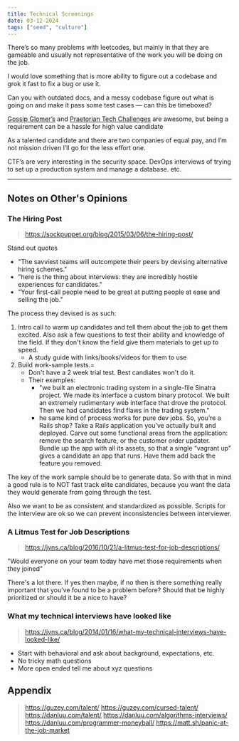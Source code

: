 ```yaml
---
title: Technical Screenings
date: 03-12-2024
tags: ["seed", "culture"]
---
```



There’s so many problems with leetcodes, but mainly in that they are gameable
and usually not representative of the work you will be doing on the job. 

I would love something that is more ability to figure out a codebase and grok it
fast to fix a bug or use it. 

Can you with outdated docs, and a messy codebase figure out what is going on and
make it pass some test cases — can this be timeboxed? 

[Gossip Glomer’s](https://fly.io/dist-sys/) and [Praetorian Tech
Challenges](https://www.praetorian.com/challenges/) are awesome, but being a
requirement can be a hassle for high value candidate

As a talented candidate and there are two companies of equal pay, and I’m not
mission driven I’ll go for the less effort one. 

CTF’s are very interesting in the security space. DevOps interviews of trying to
set up a production system and manage a database. etc.

---
## Notes on Other's Opinions

### The Hiring Post

> https://sockpuppet.org/blog/2015/03/06/the-hiring-post/

Stand out quotes

- "The savviest teams will outcompete their peers by devising alternative hiring schemes."
- "here is the thing about interviews: they are incredibly hostile experiences for candidates."
- "Your first-call people need to be great at putting people at ease and selling the job."

The process they devised is as such:

1. Intro call to warm up candidates and tell them about the job to get them
   excited. Also ask a few questions to test their ability and knowledge of the
   field. If they don't know the field give them materials to get up to speed. 
   - A study guide with links/books/videos for them to use
2. Build work-sample tests.=
    - Don't have a 2 week trial test. Best candiates won't do it.
    - Their examples:
        - "we built an electronic trading system in a single-file Sinatra
        project. We made its interface a custom binary protocol. We built an
        extremely rudimentary web interface that drove the protocol. Then we had
        candidates find flaws in the trading system."
        - he same kind of process works for pure dev jobs. So, you’re a Rails
        shop? Take a Rails application you’ve actually built and deployed. Carve
        out some functional areas from the application: remove the search
        feature, or the customer order updater. Bundle up the app with all its
        assets, so that a single “vagrant up” gives a candidate an app that
        runs. Have them add back the feature you removed.

The key of the work sample should be to generate data. So with that in mind a
good rule is to NOT fast track elite candidates, because you want the data they
would generate from going through the test. 

Also we want to be as consistent and standardized as possible. Scripts for the
interview are ok so we can prevent inconsistencies between interviewer. 

### A Litmus Test for Job Descriptions

> https://jvns.ca/blog/2016/10/21/a-litmus-test-for-job-descriptions/

"Would everyone on your team today have met those requirements when they joined"

There's a lot there. If yes then maybe, if no then is there something really
important that you've found to be a problem before? Should that be highly
prioritized or should it be a nice to have?

### What my technical interviews have looked like

> https://jvns.ca/blog/2014/01/16/what-my-technical-interviews-have-looked-like/

- Start with behavioral and ask about background, expectations, etc.
- No tricky math questions
- More open ended tell me about xyz questions


## Appendix

> https://guzey.com/talent/
> https://guzey.com/cursed-talent/
> https://danluu.com/talent/
> https://danluu.com/algorithms-interviews/
> https://danluu.com/programmer-moneyball/
> https://matt.sh/panic-at-the-job-market


